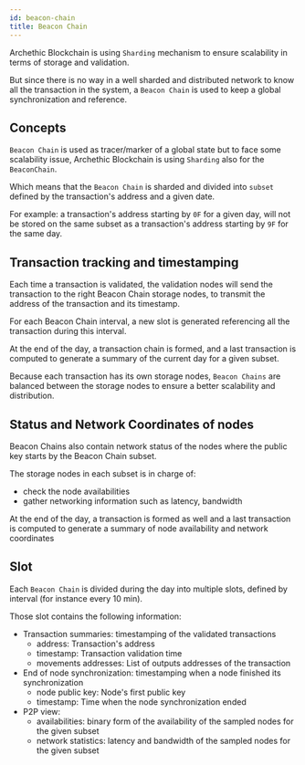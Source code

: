 ```yaml
---
id: beacon-chain
title: Beacon Chain
---
```


Archethic Blockchain is using `Sharding` mechanism to ensure scalability in terms of storage and validation.

But since there is no way in a well sharded and distributed network to know all the transaction in the system,
a `Beacon Chain` is used to keep a global synchronization and reference.

## Concepts

`Beacon Chain` is used as tracer/marker of a global state but to face some scalability issue, Archethic Blockchain is using `Sharding` also for the `BeaconChain`.

Which means that the `Beacon Chain` is sharded and divided into `subset` defined by the transaction's address and a given date.

For example: a transaction's address starting by `0F` for a given day, will not be stored on the same subset as a transaction's address starting by `9F` for the same day.


## Transaction tracking and timestamping

Each time a transaction is validated, the validation nodes will send the transaction to the right Beacon Chain storage nodes, to transmit the address of the transaction and its timestamp.

For each Beacon Chain interval, a new slot is generated referencing all the transaction during this interval.

At the end of the day, a transaction chain is formed, and a last transaction is computed to generate a summary of the current day for a given subset.

Because each transaction has its own storage nodes, `Beacon Chains` are balanced between the storage nodes to ensure a better scalability and distribution.

## Status and Network Coordinates of nodes

Beacon Chains also contain network status of the nodes where the public key starts by the Beacon Chain subset.

The storage nodes in each subset is in charge of:
- check the node availabilities
- gather networking information such as latency, bandwidth

At the end of the day, a transaction is formed as well and a last transaction is computed to generate a summary of node availability and network coordinates

## Slot

Each `Beacon Chain` is divided during the day into multiple slots, defined by interval (for instance every 10 min).

Those slot contains the following information:
- Transaction summaries: timestamping of the validated transactions
  - address: Transaction's address
  - timestamp: Transaction validation time
  - movements addresses: List of outputs addresses of the transaction
- End of node synchronization: timestamping when a node finished its synchronization
  - node public key: Node's first public key
  - timestamp: Time when the node synchronization ended
- P2P view:
     - availabilities: binary form of the availability of the sampled nodes for the given subset
     - network statistics: latency and bandwidth of the sampled nodes for the given subset

